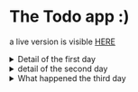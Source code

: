 # The Todo app :) 

a live version is visible [HERE](https://kenosama-react-todo.netlify.app/)

<details>
  <summary> Detail of the first day </summary>
For this moment, we have to make a ToDo app stored locally,

On **the first day**, we have to understand the principle of Components and how to insert it into the App. 

I worked with Shared components, by that, i mean, i want to re-use my components if i need, so the InputForm is easily re-usable for a future project if needed.  you will find them into the [Components/Shared Folder](/src/Components/Shared)  
  


# FormInput Component

This is a **React** component that helps to create an input field or a textarea. 
<details>
    <summary>Click here if you wanna see the code</summary>

```jsx
import Slugify from "./Slugify";

const FormInput = (props) => {
  const type = props.type ? props.type : "text"; 
  const name = props.name ? props.name: " ";
  const value = props.value ? props.value: null;
  const label = props.label ? props.label: Slugify(name);
  const placeholder = props.placeholder ? props.placeholder: "";
  
  
  return (
    <>
      <label htmlFor={label}>{name}:</label> &nbsp;
      {type === "textarea" ? (
        <textarea name={name} id={Slugify(name)} placeholder={placeholder}>
          {value}
        </textarea>
      ) : (
        <input
          type={type}
          name={name}
          id={Slugify(name)}
          placeholder={placeholder}
          value={value}
        />
      )}
    </>
  );
};

export default FormInput;
``` 
</details>

## What is a Props?

A **props** is an object that contains properties and values. In this component, `props` is a parameter of the function that holds the values that are passed from its parent component.

## How it Works

This component receives different **props** such as `type`, `name`, `value`, `label`, and `placeholder`. If any of these props is not passed, the component assigns a default value to them.  
ex here :  
```jsx
const type = props.type ? props.type : "text"; 
``` 

Then, it renders a label and either an input field or a textarea based on the type of `props.type` that is passed. The label and input field or textarea are created with the `name`, `id`, and `placeholder` values passed through the props. 

If a `value` prop is passed, it is added to the input or textarea field as the initial value. 

The `Slugify` function, imported from another file, is used to convert the `name` value into a URL-friendly string to be used as the `id` value.

That's it! This component helps to create simple and reusable input fields and textareas.

# TodoList Component

This is a **React** component that renders a form to add a todo and a list of todos.
<details>
    <summary>Click Here if you wanna see the code</summary>
    
```jsx
//importing the necessary dependencies from React
// import React , { useState } from "react";
import CustomInput from "./Components/Shared/FormInput";
import Button from "./Components/Shared/Button";
import ListElement from "./Components/ListElement"
//Creating the TodoList Component
const TodoList= () =>{
    return (
      <div>
        <div className="container">
          <form action="">
            <CustomInput
              type="text"
              name="Name ToDo"
              placeholder="Write the ToDo"
            />
            <Button type="submit" text="Add todo" />
          </form>
        </div>
        <div className="container">
            <ul>
              <ListElement name="TODO 1" />                
              <ListElement name="TODO 2" />                
              <ListElement name="TODO 3" />                
              <ListElement name="TODO 4" />                
            </ul>
        </div>
      </div>
    );

};
// Export the TodoList component as the default export of the module.
export default TodoList;
```
</details>
## How it Works

The component first imports some necessary dependencies from React and other components, including `CustomInput`, `Button`, and `ListElement`.

The `CustomInput` component is used to create an input field for the user to write a new todo. The `Button` component is used to add the new todo to the list. 

A `form` element is used to contain the input field and the button. 

The `ListElement` component is used to create an unordered list of todos. Four `ListElement` components are used to create placeholders for four sample todos. 

The component does not have any functionality yet, but it provides a basic structure for a todo list application. 

That's it! This component is simple, but it can be expanded to create a functional todo list application.
</details>

<details>
<summary> detail of the second day </summary>
My Todo App is a simple application where you can write down things you need to do and mark them as done when you finish them.

## How to use it?
Type your task in the input field.
Click the "Add todo" button to add it to the list.
Click the checkbox next to the task when you finish it to mark it as done.
Click the "Delete" button to remove the task from the list.
How it works?
When you add a task, it gets saved to your browser's local storage, so even if you close the tab or the browser, your tasks will be there when you come back.

Let's see some code examples:

<details>
<summary>Getting the saved tasks from local storage</summary>

```jsx
useEffect(() => {
  // Get the todos from the local storage or make an empty array
  const storedToDos = JSON.parse(localStorage.getItem(LSKEY + ".ToDos")) || [];
  // If there are stored todos, update the state with them
  if (storedToDos.length > 0) setToDos(storedToDos);
}, []);
```
This code uses useEffect hook to get the tasks from local storage when the component mounts.

</details>

<details>
<summary>Saving tasks to local storage</summary>

```jsx
useEffect(() => {
  window.localStorage.setItem(LSKEY + ".ToDos", JSON.stringify(ToDos));
}, [ToDos]);
```
This code uses useEffect hook to save the tasks to local storage every time the tasks state changes.

</details>
<details>
<summary>Adding a new task to the list</summary>

```jsx
const handleSubmitForm = (e) => {
  e.preventDefault();
  const postedFormRef = contentRef.current.value;
  console.log(postedFormRef);
  const id = uuidv4();
  const newToDos = {
    text: postedFormRef,
    done: false,
    id: id,
  };
  setToDos([...ToDos, newToDos]);
  contentRef.current.value = "";
};
```
This code handles the form submission and creates a new task object with a unique ID using the uuidv4 library. It then adds the new task to the tasks array using the setToDos function.

</details>
<details>
<summary>Marking a task as done</summary>

```jsx
const handleChecked = (index) => {
  const newToDos = [...ToDos];
  newToDos[index].done = !newToDos[index].done;
  setToDos(newToDos);
};
```
This code toggles the done property of a task when the checkbox next to it is clicked.

</details>
<details>
<summary>Removing a task from the list</summary>

```jsx
const handleDelete = (index) => {
  const newToDos = [...ToDos];
  newToDos.splice(index, 1);
  setToDos(newToDos);
};
```
This code removes a task from the tasks array when the "Delete" button next to it is clicked.

</details>


</details>

<details>
<summary>What happened the third day</summary>

# First thing First
My girlfriend saw the app and wanted one for herself... and with color choices specific for her. i'm not responsible for the girly theme. 

For that i changed the CSS framework newCSS for Tailwind which offers more possibilities.


# Todo.jsx

This is a file containing code for a "Todo" component in a web application. The "Todo" component allows users to add, edit, and delete tasks that they need to complete.

## Getting Started

The code begins by importing necessary dependencies from React, including `useRef`, `useState`, and `useEffect`. It also imports a `Slugify` component, a `uuidv4` function from the `uuid` package, and two custom components, `Table` and `Calendar`. These dependencies allow the component to function properly.

The `TodoList` component is then created. This component contains the logic for the "Todo" functionality. It starts by getting any previously saved "todos" from local storage using the `useEffect` hook. If any "todos" are found, they are loaded into the state. 

Next, the component sets up a datepicker with `react-tailwindcss-datepicker`. The `useState` hook is used to keep track of the selected date or date range and the placeholder text. 

After that, the `useRef` hook is used to create a reference to the input field for adding a new "todo". 

There are two more `useEffect` hooks used in the code. One saves any changes to the "todos" state to local storage, and the other updates the placeholder text when the date or date range is changed. 

The `handleSubmitForm` function is called when the user submits the form for adding a new "todo". It checks that all required fields are filled out and then creates a new "todo" object using the `uuidv4` function to generate a unique ID. This new "todo" is then added to the existing "todos" using the `setToDos` function. 

The `handleChecked` function is called when the user checks or unchecks a "todo" from the list. It updates the `done` property of the "todo" object with the new status. 

Finally, the `handleDelete` function is called when the user deletes a "todo" from the list. It removes the "todo" from the "todos" state using the `splice` method.

## Usage

This component can be used in a web application to create a "Todo" functionality, where users can add, edit, and delete tasks that they need to complete. It uses a simple form for adding new tasks and provides a way to check off completed tasks and delete tasks that are no longer needed.

To use this component in a web application, import it using `import TodoList from './Todo.jsx'` and include it in the JSX code where you want the "Todo" functionality to be displayed.

# Table.jsx

This file contains code for a `Table` component in a web application that displays a list of "todos" that the user has added. 

## Getting Started

The component takes in three props: `ToDos`, `handleChecked`, and `handleDelete`. `ToDos` is an array of all the "todos" that the user has added. `handleChecked` is a function that updates the `done` property of a "todo" when the user checks or unchecks the corresponding checkbox. `handleDelete` is a function that deletes a "todo" from the list when the user clicks the corresponding delete button.

## Usage

The `Table` component is used to display the list of "todos" that the user has added. It creates a table with five columns: "Done?", "Description", "Start Date", "End Date", and "Delete". Each row in the table represents a "todo" that the user has added.

The `daysBeforeDeadline` function is used to calculate how many days are left before the "todo" is due. If the "todo" is due in the future, it will display the number of days remaining until the due date. If the "todo" is due today, it will display "today". If the due date has already passed, it will display the number of days since the due date.

The `isEven` function is used to determine whether the index of a row in the table is even or odd. This is used to alternate the background color of each row.

The `Table` component maps over the `ToDos` array and creates a row in the table for each "todo". Each row contains a checkbox that the user can check or uncheck to mark the "todo" as done, the description of the "todo", the start date, the end date, and a delete button. The description, start date, and end date are displayed with strikethrough text if the "todo" has been marked as done.

To use this component in a web application, import it using `import Table from './Table.jsx'` and include it in the JSX code where you want the list of "todos" to be displayed.
</details>